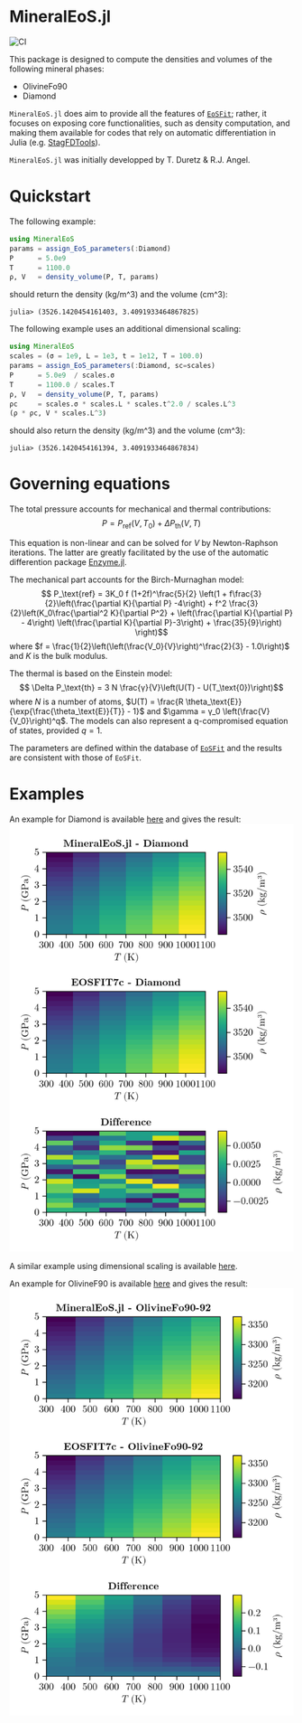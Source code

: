 # MineralEoS.jl

![CI](https://github.com/tduretz/MineralEoS.jl/actions/workflows/UnitTests.yml/badge.svg)

This package is designed to compute the densities and volumes of the following mineral phases:
- OlivineFo90
- Diamond

`MineralEoS.jl` does aim to provide all the features of [`EoSFit`](http://www.rossangel.com/text_eosfit.htm); rather, it focuses on exposing core functionalities, such as density computation, and making them available for codes that rely on automatic differentiation in Julia (e.g. [StagFDTools](https://github.com/tduretz/StagFDTools)).

`MineralEoS.jl` was initially developped by T. Duretz & R.J. Angel.

# Quickstart

The following example:
```julia
using MineralEoS
params = assign_EoS_parameters(:Diamond)
P      = 5.0e9
T      = 1100.0
ρ, V   = density_volume(P, T, params)
```
should return the density (kg/m^3) and the volume (cm^3):
```julia-repl
julia> (3526.1420454161403, 3.4091933464867825)
```

The following example uses an additional dimensional scaling:
```julia
using MineralEoS
scales = (σ = 1e9, L = 1e3, t = 1e12, T = 100.0)
params = assign_EoS_parameters(:Diamond, sc=scales)
P      = 5.0e9  / scales.σ
T      = 1100.0 / scales.T
ρ, V   = density_volume(P, T, params)
ρc     = scales.σ * scales.L * scales.t^2.0 / scales.L^3 
(ρ * ρc, V * scales.L^3)
```
should also return the density (kg/m^3) and the volume (cm^3):
```julia-repl
julia> (3526.1420454161394, 3.4091933464867834)
```

# Governing equations
The total pressure accounts for mechanical and thermal contributions:\
$$    P = P_\text{ref}(V, T_\text{0}) + \Delta P_\text{th}(V, T)  $$

This equation is non-linear and can be solved for $V$ by Newton-Raphson iterations. The latter are greatly facilitated by the use of the automatic differention package [Enzyme.jl](https://github.com/EnzymeAD/Enzyme.jl).  

The mechanical part accounts for the Birch-Murnaghan model:\
$$ P_\text{ref} = 3K_0 f (1+2f)^\frac{5}{2}  \left(1 + f\frac{3}{2}\left(\frac{\partial K}{\partial P} -4\right) + f^2 \frac{3}{2}\left(K_0\frac{\partial^2 K}{\partial P^2} + \left(\frac{\partial K}{\partial P} - 4\right) \left(\frac{\partial K}{\partial P}-3\right) + \frac{35}{9}\right) \right)$$
where $f = \frac{1}{2}\left(\left(\frac{V_0}{V}\right)^\frac{2}{3} - 1.0\right)$ and $K$ is the bulk modulus.

The thermal is based on the Einstein model:\
$$ \Delta P_\text{th} = 3 N \frac{γ}{V}\left(U(T) - U(T_\text{0})\right)$$
where $N$ is a number of atoms, $U(T) = \frac{R \theta_\text{E}}{\exp{\frac{\theta_\text{E}}{T}} - 1}$ and $\gamma = γ_0  \left(\frac{V}{V_0}\right)^q$. The models can also represent a q-compromised equation of states, provided $q = 1$. 

The parameters are defined within the database of [`EoSFit`](http://www.rossangel.com/text_eosfit.htm) and the results are consistent with those of `EoSFit`.

# Examples

An example for Diamond is available [here](/example/Diamond.jl) and gives the result:
![](/results/Diamond.png)

A similar example using dimensional scaling is available [here](/example/Diamond_scaled.jl).

An example for OlivineF90 is available [here](/example/OlivineF90.jl) and gives the result:
![](/results/OlivineF90.png)

